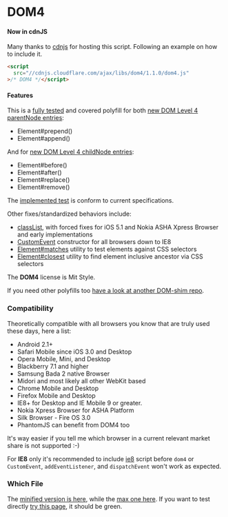 DOM4
====

#### Now in cdnJS
Many thanks to [cdnjs](http://www.cdnjs.com) for hosting this script. Following an example on how to include it.
```html
<script
  src="//cdnjs.cloudflare.com/ajax/libs/dom4/1.1.0/dom4.js"
>/* DOM4 */</script>
```

#### Features
This is a [fully tested](http://webreflection.github.io/dom4/test/) and covered polyfill for both [new DOM Level 4 parentNode entries](https://dom.spec.whatwg.org/#parentnode):

  * Element#prepend()
  * Element#append()

And for [new DOM Level 4 childNode entries](https://dom.spec.whatwg.org/#childnode):

  * Element#before()
  * Element#after()
  * Element#replace()
  * Element#remove()

The [implemented test](test/dom4.js) is conform to current specifications.

Other fixes/standardized behaviors include:

  * [classList](http://www.w3.org/TR/dom/#domtokenlist), with forced fixes for iOS 5.1 and Nokia ASHA Xpress Browser and early implementations
  * [CustomEvent](http://www.w3.org/TR/dom/#customevent) constructor for all browsers down to IE8
  * [Element#matches](http://www.w3.org/TR/dom/#dom-element-matches) utility to test elements against CSS selectors
  * [Element#closest](https://dom.spec.whatwg.org/#dom-element-closest) utility to find element inclusive ancestor via CSS selectors

The **DOM4** license is Mit Style.

If you need other polyfills too [have a look at another DOM-shim repo](https://github.com/Raynos/DOM-shim).

### Compatibility
Theoretically compatible with all browsers you know that are truly used these days, here a list:

  * Android 2.1+
  * Safari Mobile since iOS 3.0 and Desktop
  * Opera Mobile, Mini, and Desktop
  * Blackberry 7.1 and higher
  * Samsung Bada 2 native Browser
  * Midori and most likely all other WebKit based
  * Chrome Mobile and Desktop
  * Firefox Mobile and Desktop
  * IE8+ for Desktop and IE Mobile 9 or greater.
  * Nokia Xpress Browser for ASHA Platform
  * Silk Browser - Fire OS 3.0
  * PhantomJS can benefit from DOM4 too

It's way easier if you tell me which browser in a current relevant market share is not supported :-)

For **IE8** only it's recommended to include [ie8](https://github.com/WebReflection/ie8#ie8) script before `dom4` or `CustomEvent`, `addEventListener`, and `dispatchEvent` won't work as expected.

### Which File
The [minified version is here](build/dom4.js), while the [max one here](build/dom4.max.js). If you want to test directly [try this page](http://webreflection.github.com/dom4/test/), it should be green.